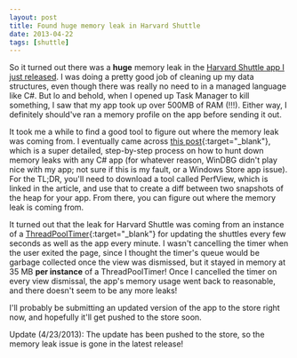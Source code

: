 ```yaml
---
layout: post
title: Found huge memory leak in Harvard Shuttle
date: 2013-04-22
tags: [shuttle]
---
```


So it turned out there was a <b>huge</b> memory leak in the [Harvard Shuttle app I just released](]http://bit.ly/11ugIYE). I was doing a pretty good job of cleaning up my data structures, even though there was really no need to in a managed language like C#. But lo and behold, when I opened up Task Manager to kill something, I saw that my app took up over 500MB of RAM (!!!). Either way, I definitely should've ran a memory profile on the app before sending it out.

<!--more-->

It took me a while to find a good tool to figure out where the memory leak was coming from. I eventually came across [this post](http://msdn.microsoft.com/en-us/magazine/jj721593.aspx){:target="_blank"}, which is a super detailed, step-by-step process on how to hunt down memory leaks with any C# app (for whatever reason, WinDBG didn't play nice with my app; not sure if this is my fault, or a Windows Store app issue). For the TL;DR, you'll need to download a tool called PerfView, which is linked in the article, and use that to create a diff between two snapshots of the heap for your app. From there, you can figure out where the memory leak is coming from.

It turned out that the leak for Harvard Shuttle was coming from an instance of a [ThreadPoolTimer](http://msdn.microsoft.com/en-us/library/windows/apps/windows.system.threading.threadpooltimer.aspx){:target="_blank"} for updating the shuttles every few seconds as well as the app every minute. I wasn't cancelling the timer when the user exited the page, since I thought the timer's queue would be garbage collected once the view was dismissed, but it stayed in memory at 35 MB <b>per instance</b> of a ThreadPoolTimer!  Once I cancelled the timer on every view dismissal, the app's memory usage went back to reasonable, and there doesn't seem to be any more leaks!

I'll probably be submitting an updated version of the app to the store right now, and hopefully it'll get pushed to the store soon.

Update (4/23/2013): The update has been pushed to the store, so the memory leak issue is gone in the latest release!